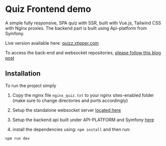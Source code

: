 # Quiz Frontend demo

A simple fully responsive, SPA quiz with SSR, built with Vue.js, Tailwind CSS with Nginx proxies. 
The backend part is built using Api-platform from Symfony.

Live version available here: [quizz.xtipper.com](https://quizz.xtipper.com)

To access the back-end and websocket repositories, [please follow this blog post](https://edouardkombo.wordpress.com/2023/09/04/quiz-application-using-api-platform-vuejs-3/)

## Installation

To run the project simply 

1. Copy the nginx file `nginx_quiz.txt` to your nginx sites-enabled folder (make sure to change directories and ports accordingly)

2. Setup the standalone websocket server [located here](https://github.com/edouardkombo/quiz-websockets)

3. Setup the backend api built under API-PLATFORM and Symfony [here](https://github.com/edouardkombo/quiz-api-backend)

4. install the dependencies using: `npm install` and then run:

```
npm run dev
```

